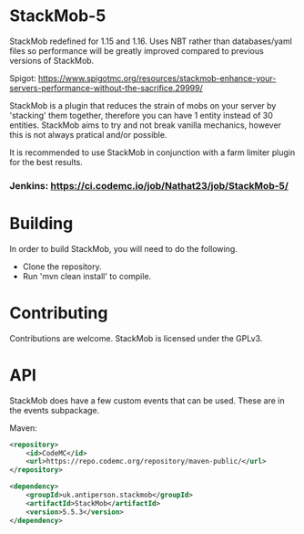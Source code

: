 # StackMob-5

StackMob redefined for 1.15 and 1.16. Uses NBT rather than databases/yaml files so performance will be greatly improved
compared to previous versions of StackMob.

Spigot: https://www.spigotmc.org/resources/stackmob-enhance-your-servers-performance-without-the-sacrifice.29999/

StackMob is a plugin that reduces the strain of mobs on your server by 'stacking' them together, therefore you can have
1 entity instead of 30 entities. StackMob aims to try and not break vanilla mechanics, however this is not always
pratical and/or possible.

It is recommended to use StackMob in conjunction with a farm limiter plugin for the best results.

### Jenkins: https://ci.codemc.io/job/Nathat23/job/StackMob-5/

# Building

In order to build StackMob, you will need to do the following.

- Clone the repository.
- Run 'mvn clean install' to compile.

# Contributing

Contributions are welcome. StackMob is licensed under the GPLv3.

# API

StackMob does have a few custom events that can be used. These are in the events subpackage.

Maven:

```xml
<repository>
    <id>CodeMC</id>
    <url>https://repo.codemc.org/repository/maven-public/</url>
</repository>
```

```xml
<dependency>
    <groupId>uk.antiperson.stackmob</groupId>
    <artifactId>StackMob</artifactId>
    <version>5.5.3</version>
</dependency>
```